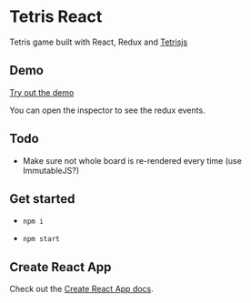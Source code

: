 # Tetris React

Tetris game built with React, Redux and [Tetrisjs](https://github.com/godspeedelbow/tetrisjs)

## Demo

[Try out the demo](https://godspeedelbow.github.io/tetris-react/)

You can open the inspector to see the redux events.

## Todo

- Make sure not whole board is re-rendered every time (use ImmutableJS?)

## Get started

- `npm i`

- `npm start`


## Create React App

Check out the [Create React App docs](README.createReactApp.md).
